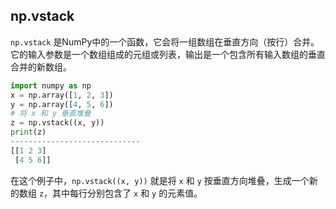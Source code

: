 ## np.vstack

`np.vstack` 是NumPy中的一个函数，它会将一组数组在垂直方向（按行）合并。它的输入参数是一个数组组成的元组或列表，输出是一个包含所有输入数组的垂直合并的新数组。

``` python
import numpy as np
x = np.array([1, 2, 3])
y = np.array([4, 5, 6])
# 将 x 和 y 垂直堆叠 
z = np.vstack((x, y))
print(z)
-----------------------------
[[1 2 3]
 [4 5 6]]
```

在这个例子中，`np.vstack((x, y))` 就是将 `x` 和 `y` 按垂直方向堆叠，生成一个新的数组 `z`，其中每行分别包含了 `x` 和 `y` 的元素值。